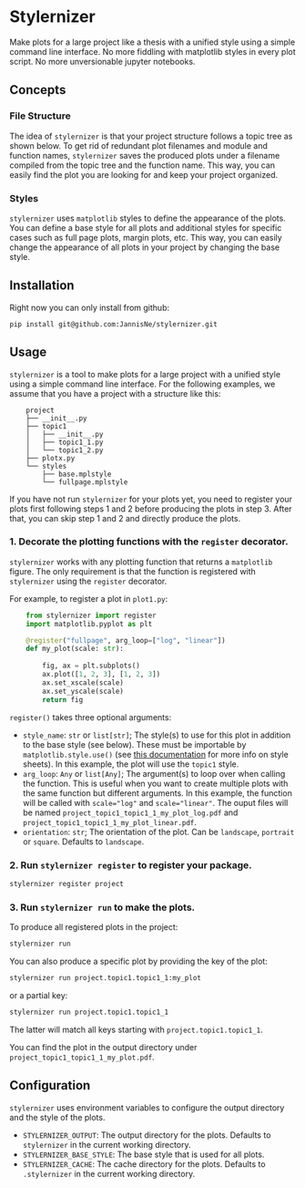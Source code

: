 # Stylernizer

Make plots for a large project like a thesis with a unified style using a simple command line interface. No more fiddling with matplotlib styles in every plot script. No more unversionable jupyter notebooks.

## Concepts

### File Structure
The idea of `stylernizer` is that your project structure follows a topic tree as shown below. To get rid of redundant plot filenames and module and function names, `stylernizer` saves the produced plots under a filename compiled from the topic tree and the function name. This way, you can easily find the plot you are looking for and keep your project organized. 

### Styles
`stylernizer` uses `matplotlib` styles to define the appearance of the plots. You can define a base style for all plots and additional styles for specific cases such as full page plots, margin plots, etc. This way, you can easily change the appearance of all plots in your project by changing the base style.

## Installation

Right now you can only install from github:

```
pip install git@github.com:JannisNe/stylernizer.git
```

## Usage

`stylernizer` is a tool to make plots for a large project with a unified style using a simple command line interface. For the following examples, we assume that you have a project with a structure like this:

```
    project
    ├── __init__.py
    ├── topic1
    │   ├── __init__.py
    │   ├── topic1_1.py
    │   └── topic1_2.py
    ├── plotx.py
    └── styles
        ├── base.mplstyle
        └── fullpage.mplstyle
```

If you have not run `stylernizer` for your plots yet, you need to register your plots first following steps 1 and 2 before producing the plots in step 3. After that, you can skip step 1 and 2 and directly produce the plots.

### 1. Decorate the plotting functions with the `register` decorator.

`stylernizer` works with any plotting function that returns a `matplotlib` figure. The only requirement is that the function is registered with `stylernizer` using the `register` decorator.

For example, to register a plot in `plot1.py`:

```python
    from stylernizer import register
    import matplotlib.pyplot as plt

    @register("fullpage", arg_loop=["log", "linear"])
    def my_plot(scale: str):
        
        fig, ax = plt.subplots()
        ax.plot([1, 2, 3], [1, 2, 3])
        ax.set_xscale(scale)
        ax.set_yscale(scale)
        return fig
```

`register()` takes three optional arguments:
* `style_name`: `str` or `list[str]`; The style(s) to use for this plot in addition to the base style (see below). These must be importable by `matplotlib.style.use()` (see [this documentation](https://matplotlib.org/stable/users/explain/customizing.html#defining-your-own-style) for more info on style sheets). In this example, the plot will use the `topic1` style.
* `arg_loop`: `Any` or `list[Any]`; The argument(s) to loop over when calling the function. This is useful when you want to create multiple plots with the same function but different arguments. In this example, the function will be called with `scale="log"` and `scale="linear"`. The ouput files will be named `project_topic1_topic1_1_my_plot_log.pdf` and `project_topic1_topic1_1_my_plot_linear.pdf`.
* `orientation`: `str`; The orientation of the plot. Can be `landscape`, `portrait` or `square`. Defaults to `landscape`.

### 2. Run `stylernizer register` to register your package.

```bash
stylernizer register project
```

### 3. Run `stylernizer run` to make the plots.

To produce all registered plots in the project:
```bash
stylernizer run
```

You can also produce a specific plot by providing the key of the plot:
```bash
stylernizer run project.topic1.topic1_1:my_plot
```
or a partial key:
```bash
stylernizer run project.topic1.topic1_1
```
The latter will match all keys starting with `project.topic1.topic1_1`.

You can find the plot in the output directory under `project_topic1_topic1_1_my_plot.pdf`.

## Configuration

`stylernizer` uses environment variables to configure the output directory and the style of the plots.

* `STYLERNIZER_OUTPUT`: The output directory for the plots. Defaults to `stylernizer` in the current working directory.
* `STYLERNIZER_BASE_STYLE`: The base style that is used for all plots. 
* `STYLERNIZER_CACHE`: The cache directory for the plots. Defaults to `.stylernizer` in the current working directory.

